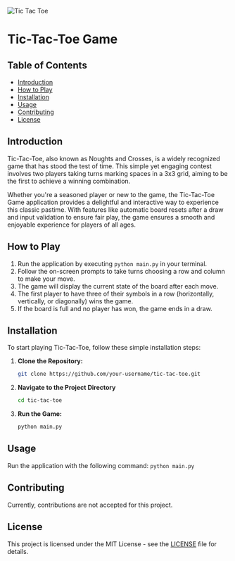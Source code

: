 ![Tic Tac Toe](https://github.com/Neill-Erasmus/tic-tac-toe/assets/141222943/a119ff93-9d5f-472a-9c26-3ab0b37b37f4)

# Tic-Tac-Toe Game

## Table of Contents

- [Introduction](#introduction)
- [How to Play](#how-to-play)
- [Installation](#installation)
- [Usage](#usage)
- [Contributing](#contributing)
- [License](#license)

## Introduction

Tic-Tac-Toe, also known as Noughts and Crosses, is a widely recognized game that has stood the test of time. This simple yet engaging contest involves two players taking turns marking spaces in a 3x3 grid, aiming to be the first to achieve a winning combination.

Whether you're a seasoned player or new to the game, the Tic-Tac-Toe Game application provides a delightful and interactive way to experience this classic pastime. With features like automatic board resets after a draw and input validation to ensure fair play, the game ensures a smooth and enjoyable experience for players of all ages.

## How to Play

1. Run the application by executing ```python main.py``` in your terminal.
2. Follow the on-screen prompts to take turns choosing a row and column to make your move.
3. The game will display the current state of the board after each move.
4. The first player to have three of their symbols in a row (horizontally, vertically, or diagonally) wins the game.
5. If the board is full and no player has won, the game ends in a draw.

## Installation

To start playing Tic-Tac-Toe, follow these simple installation steps:

1. **Clone the Repository:**
   ```bash
   git clone https://github.com/your-username/tic-tac-toe.git
2. **Navigate to the Project Directory**
   ```bash
   cd tic-tac-toe
3. **Run the Game:**
   ```bash
   python main.py

## Usage

Run the application with the following command:
   ```python main.py```

## Contributing

Currently, contributions are not accepted for this project.

## License

This project is licensed under the MIT License - see the [LICENSE](LICENSE) file for details.

